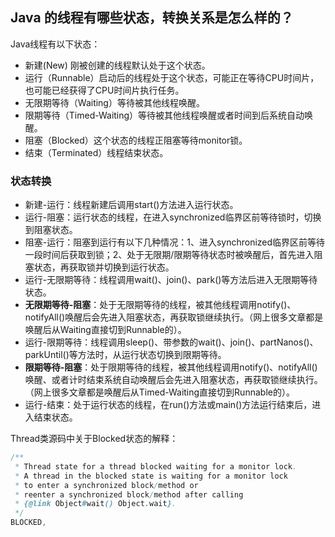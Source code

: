 ## Java 的线程有哪些状态，转换关系是怎么样的？
Java线程有以下状态：

- 新建(New) 刚被创建的线程默认处于这个状态。
- 运行（Runnable）启动后的线程处于这个状态，可能正在等待CPU时间片，也可能已经获得了CPU时间片执行任务。
- 无限期等待（Waiting）等待被其他线程唤醒。
- 限期等待（Timed-Waiting）等待被其他线程唤醒或者时间到后系统自动唤醒。
- 阻塞（Blocked）这个状态的线程正阻塞等待monitor锁。
- 结束（Terminated）线程结束状态。

### 状态转换
- 新建-运行：线程新建后调用start()方法进入运行状态。
- 运行-阻塞：运行状态的线程，在进入synchronized临界区前等待锁时，切换到阻塞状态。
- 阻塞-运行：阻塞到运行有以下几种情况：1、进入synchronized临界区前等待一段时间后获取到锁；2、处于无限期/限期等待状态时被唤醒后，首先进入阻塞状态，再获取锁并切换到运行状态。
- 运行-无限期等待：线程调用wait()、join()、park()等方法后进入无限期等待状态。
- **无限期等待-阻塞**：处于无限期等待的线程，被其他线程调用notify()、notifyAll()唤醒后会先进入阻塞状态，再获取锁继续执行。（网上很多文章都是唤醒后从Waiting直接切到Runnable的）。
- 运行-限期等待：线程调用sleep()、带参数的wait()、join()、partNanos()、parkUntil()等方法时，从运行状态切换到限期等待。
- **限期等待-阻塞**：处于限期等待的线程，被其他线程调用notify()、notifyAll()唤醒、或者计时结束系统自动唤醒后会先进入阻塞状态，再获取锁继续执行。（网上很多文章都是唤醒后从Timed-Waiting直接切到Runnable的）。
- 运行-结束：处于运行状态的线程，在run()方法或main()方法运行结束后，进入结束状态。

Thread类源码中关于Blocked状态的解释：

```java
/**
 * Thread state for a thread blocked waiting for a monitor lock.
 * A thread in the blocked state is waiting for a monitor lock
 * to enter a synchronized block/method or
 * reenter a synchronized block/method after calling
 * {@link Object#wait() Object.wait}.
 */
BLOCKED,
```